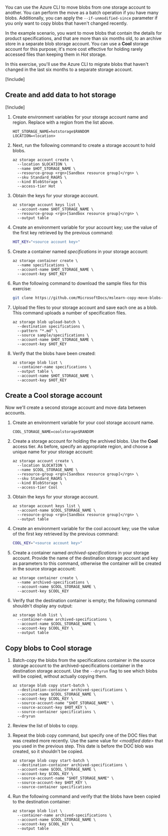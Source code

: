 You can use the Azure CLI to move blobs from one storage account to another. You can perform the move as a batch operation if you have many blobs. Additionally, you can apply the `--if-unmodified-since` parameter if you only want to copy blobs that haven't changed recently.

In the example scenario, you want to move blobs that contain the details for product specifications, and that are more than six months old, to an archive store in a separate blob storage account. You can use a **Cool** storage account for this purpose; it's more cost effective for holding rarely accessed files than keeping them in *Hot* storage.

In this exercise, you'll use the Azure CLI to migrate blobs that haven't changed in the last six months to a separate storage account.

[!include[](../../../includes/azure-sandbox-activate.md)]

## Create and add data to hot storage

  [!include[](../../../includes/azure-sandbox-regions-first-mention-note.md)]

1. Create environment variables for your storage account name and region. Replace <location> with a region from the list above. 

    ```azurecli
    HOT_STORAGE_NAME=hotstorage$RANDOM
    LOCATION=<location>
    ```

1. Next, run the following command to create a storage account to hold blobs.
    
    ```azurecli
    az storage account create \
      --location $LOCATION \
      --name $HOT_STORAGE_NAME \
      --resource-group <rgn>[Sandbox resource group]</rgn> \
      --sku Standard_RAGRS \
      --kind BlobStorage \
      --access-tier Hot
    ```

1. Obtain the keys for your storage account.

    ```azurecli
    az storage account keys list \
      --account-name $HOT_STORAGE_NAME \
      --resource-group <rgn>[Sandbox resource group]</rgn> \
      --output table
    ```

1. Create an environment variable for your account key; use the value of the first key retrieved by the previous command:

    ```bash
    HOT_KEY="<source account key>"
    ```

1. Create a container named *specifications* in your storage account:

    ```azurecli
    az storage container create \
      --name specifications \
      --account-name $HOT_STORAGE_NAME \
      --account-key $HOT_KEY
    ```

1. Run the following command to download the sample files for this exercise:

    ```bash
    git clone https://github.com/MicrosoftDocs/mslearn-copy-move-blobs-from-containers-or-storage-accounts sample
    ```

1. Upload the files to your storage account and save each one as a blob. This command uploads a number of specification files.

    ```azurecli
    az storage blob upload-batch \
      --destination specifications \
      --pattern "*.md" \
      --source sample/specifications \
      --account-name $HOT_STORAGE_NAME \
      --account-key $HOT_KEY
    ```

1. Verify that the blobs have been created:

    ```azurecli
    az storage blob list \
      --container-name specifications \
      --output table \
      --account-name $HOT_STORAGE_NAME \
      --account-key $HOT_KEY
    ```

## Create a Cool storage account

Now we'll create a second storage account and move data between accounts.

1. Create an environment variable for your cool storage account name.

    ```azurecli
    COOL_STORAGE_NAME=coolstorage$RANDOM
    ```

1. Create a storage account for holding the archived blobs. Use the **Cool** access tier. As before, specify an appropriate region, and choose a unique name for your storage account:

    ```azurecli
    az storage account create \
      --location $LOCATION \
      --name $COOL_STORAGE_NAME \
      --resource-group <rgn>[Sandbox resource group]</rgn> \
      --sku Standard_RAGRS \
      --kind BlobStorage \
      --access-tier Cool
    ```

1. Obtain the keys for your storage account.

    ```azurecli
    az storage account keys list \
      --account-name $COOL_STORAGE_NAME \
      --resource-group <rgn>[Sandbox resource group]</rgn> \
      --output table
    ```

1. Create an environment variable for the cool account key; use the value of the first key retrieved by the previous command:

    ```bash
    COOL_KEY="<source account key>"
    ```

1. Create a container named *archived-specifications* in your storage account. Provide the name of the destination storage account and key as parameters to this command, otherwise the container will be created in the source storage account:

    ```azurecli
    az storage container create \
      --name archived-specifications \
      --account-name $COOL_STORAGE_NAME \
      --account-key $COOL_KEY
    ```

1. Verify that the destination container is empty; the following command shouldn't display any output:

    ```azurecli
    az storage blob list \
      --container-name archived-specifications \
      --account-name $COOL_STORAGE_NAME \
      --account-key $COOL_KEY \
      --output table
    ```

## Copy blobs to Cool storage

1. Batch-copy the blobs from the specifications container in the source storage account to the archived-specifications container in the destination storage account. Use the `--dryrun` flag to see which blobs will be copied, without actually copying them.

    ```azurecli
    az storage blob copy start-batch \
      --destination-container archived-specifications \
      --account-name $COOL_STORAGE_NAME \
      --account-key $COOL_KEY \
      --source-account-name "$HOT_STORAGE_NAME" \
      --source-account-key $HOT_KEY \
      --source-container specifications \
      --dryrun
    ```

1. Review the list of blobs to copy. 

1. Repeat the blob copy command, but specify one of the DOC files that was created more recently. Use the same value for *\<modified date>* that you used in the previous step. This date is before the DOC blob was created, so it shouldn't be copied.

    ```azurecli
    az storage blob copy start-batch \
      --destination-container archived-specifications \
      --account-name $COOL_STORAGE_NAME \
      --account-key $COOL_KEY \
      --source-account-name "$HOT_STORAGE_NAME" \
      --source-account-key $HOT_KEY \
      --source-container specifications
    ```

1. Run the following command and verify that the blobs have been copied to the destination container:

    ```azurecli
    az storage blob list \
      --container-name archived-specifications \
      --account-name $COOL_STORAGE_NAME \
      --account-key $COOL_KEY \
      --output table
    ```